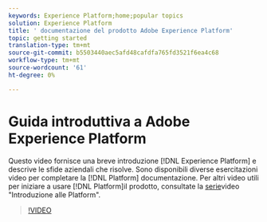 ```yaml
---
keywords: Experience Platform;home;popular topics
solution: Experience Platform
title: ' documentazione del prodotto Adobe Experience Platform'
topic: getting started
translation-type: tm+mt
source-git-commit: b5503440aec5afd48cafdfa765fd3521f6ea4c68
workflow-type: tm+mt
source-wordcount: '61'
ht-degree: 0%

---
```



# Guida introduttiva a  Adobe Experience Platform

Questo video fornisce una breve introduzione [!DNL Experience Platform] e descrive le sfide aziendali che risolve. Sono disponibili diverse esercitazioni video per completare la [!DNL Platform] documentazione. Per altri video utili per iniziare a usare [!DNL Platform]il prodotto, consultate la [serie](https://docs.adobe.com/content/help/en/platform-learn/tutorials/intro-to-platform/overview.html)video &quot;Introduzione alle Platform&quot;.

>[!VIDEO](https://video.tv.adobe.com/v/32797?quality=12&learn=on)